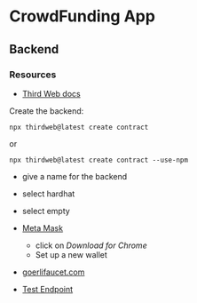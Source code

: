 # CrowdFunding App

## Backend

### Resources

-   [Third Web docs](https://portal.thirdweb.com/contractkit)

Create the backend:

```
npx thirdweb@latest create contract
```

or

```
npx thirdweb@latest create contract --use-npm
```

-   give a name for the backend
-   select hardhat
-   select empty

-   [Meta Mask ](https://metamask.io/)

    -   click on _Download for Chrome_
    -   Set up a new wallet

-   [goerlifaucet.com](https://goerlifaucet.com/)
-   [Test Endpoint](https://www.ankr.com/rpc/eth/eth_goerli/)

